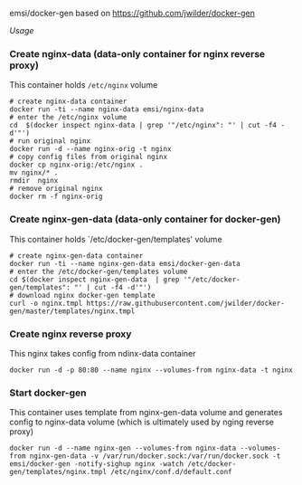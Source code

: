 emsi/docker-gen based on https://github.com/jwilder/docker-gen

*Usage*

### Create nginx-data (data-only container for nginx reverse proxy)
This container holds `/etc/nginx` volume
```
# create nginx-data container
docker run -ti --name nginx-data emsi/nginx-data
# enter the /etc/nginx volume
cd  $(docker inspect nginx-data | grep '"/etc/nginx": "' | cut -f4 -d'"')
# run original nginx
docker run -d --name nginx-orig -t nginx
# copy config files from original nginx
docker cp nginx-orig:/etc/nginx .
mv nginx/* .
rmdir  nginx
# remove original nginx
docker rm -f nginx-orig
```

### Create nginx-gen-data (data-only container for docker-gen)
This container holds `/etc/docker-gen/templates' volume
```
# create nginx-gen-data container
docker run -ti --name nginx-gen-data emsi/docker-gen-data
# enter the /etc/docker-gen/templates volume
cd $(docker inspect nginx-gen-data  | grep '"/etc/docker-gen/templates": "' | cut -f4 -d'"')
# download nginx docker-gen template
curl -o nginx.tmpl https://raw.githubusercontent.com/jwilder/docker-gen/master/templates/nginx.tmpl
```

### Create nginx reverse proxy 
This nginx takes config from ndinx-data container
```
docker run -d -p 80:80 --name nginx --volumes-from nginx-data -t nginx
```

### Start docker-gen
This container uses template from nginx-gen-data volume and generates config to nginx-data volume (which is ultimately used by nging reverse proxy)
```
docker run -d --name nginx-gen --volumes-from nginx-data --volumes-from nginx-gen-data -v /var/run/docker.sock:/var/run/docker.sock -t emsi/docker-gen -notify-sighup nginx -watch /etc/docker-gen/templates/nginx.tmpl /etc/nginx/conf.d/default.conf
```
